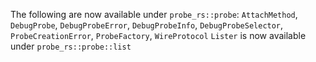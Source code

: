 The following are now available under `probe_rs::probe`: `AttachMethod`, `DebugProbe`, `DebugProbeError`, `DebugProbeInfo`, `DebugProbeSelector`, `ProbeCreationError`, `ProbeFactory`, `WireProtocol`
`Lister` is now available under `probe_rs::probe::list`